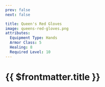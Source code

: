 ```yaml
---
prev: false
next: false

title: Queen's Red Gloves
image: queens-red-gloves.png
attributes:
  Equipment Type: Hands
  Armor Class: 5
  Healing: 8
  Required Level: 10
---
```


# {{ $frontmatter.title }}

<MyItemComponent :item="$frontmatter" />


